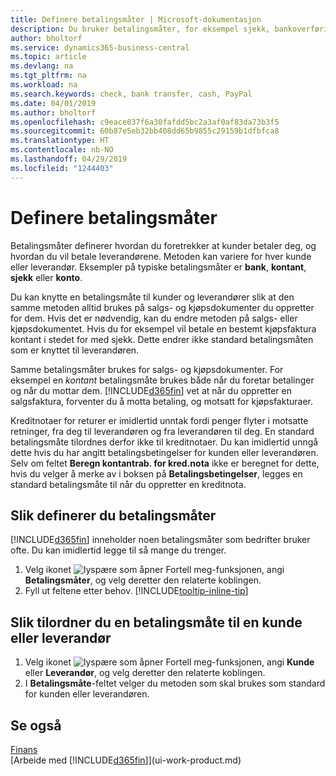 ```yaml
---
title: Definere betalingsmåter | Microsoft-dokumentasjon
description: Du bruker betalingsmåter, for eksempel sjekk, bankoverføring, kontanter eller PayPal, til å definere hvordan salgs- og kjøpsfakturaer skal betales.
author: bholtorf
ms.service: dynamics365-business-central
ms.topic: article
ms.devlang: na
ms.tgt_pltfrm: na
ms.workload: na
ms.search.keywords: check, bank transfer, cash, PayPal
ms.date: 04/01/2019
ms.author: bholtorf
ms.openlocfilehash: c9eace037f6a30fafdd5bc2a3af0af83da73b3f5
ms.sourcegitcommit: 60b87e5eb32bb408dd65b9855c29159b1dfbfca8
ms.translationtype: HT
ms.contentlocale: nb-NO
ms.lasthandoff: 04/29/2019
ms.locfileid: "1244403"
---
```

# <a name="defining-payment-methods"></a>Definere betalingsmåter
Betalingsmåter definerer hvordan du foretrekker at kunder betaler deg, og hvordan du vil betale leverandørene. Metoden kan variere for hver kunde eller leverandør. Eksempler på typiske betalingsmåter er **bank**, **kontant**, **sjekk** eller **konto**. 

Du kan knytte en betalingsmåte til kunder og leverandører slik at den samme metoden alltid brukes på salgs- og kjøpsdokumenter du oppretter for dem. Hvis det er nødvendig, kan du endre metoden på salgs- eller kjøpsdokumentet. Hvis du for eksempel vil betale en bestemt kjøpsfaktura kontant i stedet for med sjekk. Dette endrer ikke standard betalingsmåten som er knyttet til leverandøren.

Samme betalingsmåter brukes for salgs- og kjøpsdokumenter. For eksempel en _kontant_ betalingsmåte brukes både når du foretar betalinger og når du mottar dem. [!INCLUDE[d365fin](includes/d365fin_md.md)] vet at når du oppretter en salgsfaktura, forventer du å motta betaling, og motsatt for kjøpsfakturaer. 

Kreditnotaer for returer er imidlertid unntak fordi penger flyter i motsatte retninger, fra deg til leverandøren og fra leverandøren til deg. En standard betalingsmåte tilordnes derfor ikke til kreditnotaer. Du kan imidlertid unngå dette hvis du har angitt betalingsbetingelser for kunden eller leverandøren. Selv om feltet **Beregn kontantrab. for kred.nota** ikke er beregnet for dette, hvis du velger å merke av i boksen på **Betalingsbetingelser**, legges en standard betalingsmåte til når du oppretter en kreditnota.

## <a name="to-set-up-a-payment-method"></a>Slik definerer du betalingsmåter
[!INCLUDE[d365fin](includes/d365fin_md.md)] inneholder noen betalingsmåter som bedrifter bruker ofte. Du kan imidlertid legge til så mange du trenger.

1. Velg ikonet ![lyspære som åpner Fortell meg-funksjonen](media/ui-search/search_small.png "Fortell hva du vil gjøre"), angi **Betalingsmåter**, og velg deretter den relaterte koblingen.
2. Fyll ut feltene etter behov. [!INCLUDE[tooltip-inline-tip](includes/tooltip-inline-tip_md.md)]

## <a name="to-assign-a-payment-method-to-a-customer-or-vendor"></a>Slik tilordner du en betalingsmåte til en kunde eller leverandør
1. Velg ikonet ![lyspære som åpner Fortell meg-funksjonen](media/ui-search/search_small.png "Fortell hva du vil gjøre"), angi **Kunde** eller **Leverandør**, og velg deretter den relaterte koblingen.
2. I **Betalingsmåte**-feltet velger du metoden som skal brukes som standard for kunden eller leverandøren.

## <a name="see-also"></a>Se også
[Finans](finance.md)  
[Arbeide med [!INCLUDE[d365fin](includes/d365fin_md.md)]](ui-work-product.md)  

